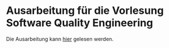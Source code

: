 # Ausarbeitung für die Vorlesung Software Quality Engineering

Die Ausarbeitung kann [hier](https://github.com/sqe-htw/ausarbeitung/blob/b7e306ce298c6cec89df1aeb5e16541b44552d0e/sqe_ausarbeitung_ws21-22.pdf) gelesen werden.
